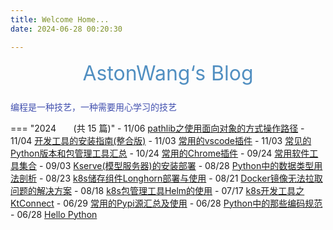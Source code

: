 ```yaml
---
title: Welcome Home...
date: 2024-06-28 00:20:30

---
```


<center><font  color= #518FC1 size=6 class="ml3">AstonWang‘s Blog</font></center>
<script src="https://cdnjs.cloudflare.com/ajax/libs/animejs/2.0.2/anime.min.js"></script>

<!-- 可选一言 -->

<center>
<font  color= #608DBD size=5>
<p id="hitokoto">
  <a href="#" id="hitokoto_text" target="_blank"></a>
</p>
<script>
  fetch('https://v1.hitokoto.cn')
    .then(response => response.json())
    .then(data => {
      const hitokoto = document.querySelector('#hitokoto_text')
      hitokoto.href = `https://hitokoto.cn/?uuid=${data.uuid}`
      hitokoto.innerText = data.hitokoto
    })
    .catch(console.error)
</script>
</font>
</center>


<div id="rcorners2" >
  <div id="rcorners1">
    <i class="fa fa-calendar" style="font-size:100"></i>
    <body>
      <font color="#4351AF">
      编程是一种技艺，一种需要用心学习的技艺
        <p class="p1"></p>
<script defer>
    //格式：2020年04月12日 10:20:00 星期二
    function format(newDate) {
        var day = newDate.getDay();
        var y = newDate.getFullYear();
        var m =
            newDate.getMonth() + 1 < 10
                ? "0" + (newDate.getMonth() + 1)
                : newDate.getMonth() + 1;
        var d =
            newDate.getDate() < 10 ? "0" + newDate.getDate() : newDate.getDate();
        var h =
            newDate.getHours() < 10 ? "0" + newDate.getHours() : newDate.getHours();
        var min =
            newDate.getMinutes() < 10
                ? "0" + newDate.getMinutes()
                : newDate.getMinutes();
        var s =
            newDate.getSeconds() < 10
                ? "0" + newDate.getSeconds()
                : newDate.getSeconds();
        var dict = {
            1: "一",
            2: "二",
            3: "三",
            4: "四",
            5: "五",
            6: "六",
            0: "天",
        };
        //var week=["日","一","二","三","四","五","六"]
        return (
            y +
            "年" +
            m +
            "月" +
            d +
            "日" +
            " " +
            h +
            ":" +
            min +
            ":" +
            s +
            " 星期" +
            dict[day]
        );
    }
    var timerId = setInterval(function () {
        var newDate = new Date();
        var p1 = document.querySelector(".p1");
        if (p1) {
            p1.textContent = format(newDate);
        }
    }, 1000);
</script>
      </font>
    </body>
  </div>
</div> 

<!-- *** -->
<!-- - 一切看似逝去的，都不曾离开，你所给予的爱与温暖，让我执着地守护着这里 ！     -->
<!-- - All problems in computer science can be solved by another level of indirection ! -->
<!-- *** -->

<!-- 
!!! info
    有人说：种一颗树，最好的时间是十年前，其次是现在... -->

=== "2024   &nbsp; &nbsp; &nbsp; (共 15 篇)"
    - 11/06 [pathlib之使用面向对象的方式操作路径](./pynotes/pylibs/pathlib.md)
    - 11/04 [开发工具的安装指南(整合版)](./toolbox/devbox/common_dev_tools_install.md)
    - 11/03 [常用的vscode插件](./toolbox/plugins/vscode_plugins.md)
    - 11/03 [常见的Python版本和包管理工具汇总](./pynotes/04.env_package_selection.md)
    - 10/24 [常用的Chrome插件](./toolbox/plugins/chrome_plugins.md)
    - 09/24 [常用软件工具集合](./toolbox/devbox/tools_software_dev_collection.md)
    - 09/03 [Kserve(模型服务器)的安装部署](./notehub/modelops/kserve_deploy.md)
    - 08/28 [Python中的数据类型用法剖析](./pynotes/05.py_data_struct_summary.md)
    - 08/23 [k8s储存组件Longhorn部署与使用](./notehub/cloud_native/k8s/longhorn_deploy.md)
    - 08/21 [Docker镜像无法拉取问题的解决方案](./notehub/cloud_native/docker/docker_image_pull_problem_for_solution.md)
    - 08/18 [k8s包管理工具Helm的使用](./notehub/cloud_native/k8s/helm_usage.md)
    - 07/17 [k8s开发工具之KtConnect](./notehub/cloud_native/k8s/ktconnect_usage.md)
    - 06/29 [常用的Pypi源汇总及使用](./pynotes/03.pypi_source_usage.md)
    - 06/28 [Python中的那些编码规范](./pynotes/02.py_coding_standards.md)
    - 06/28 [Hello Python](./pynotes/01.hello_python.md)
    

